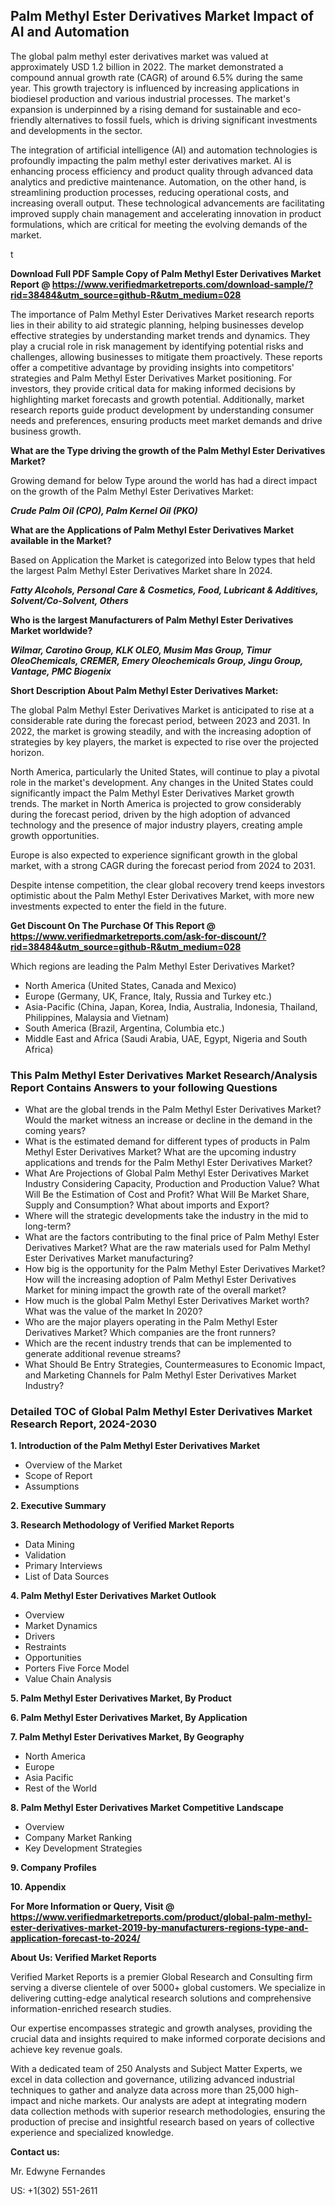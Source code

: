 <h2>Palm Methyl Ester Derivatives Market Impact of AI and Automation</h2><p>The global palm methyl ester derivatives market was valued at approximately USD 1.2 billion in 2022. The market demonstrated a compound annual growth rate (CAGR) of around 6.5% during the same year. This growth trajectory is influenced by increasing applications in biodiesel production and various industrial processes. The market's expansion is underpinned by a rising demand for sustainable and eco-friendly alternatives to fossil fuels, which is driving significant investments and developments in the sector.</p><p>The integration of artificial intelligence (AI) and automation technologies is profoundly impacting the palm methyl ester derivatives market. AI is enhancing process efficiency and product quality through advanced data analytics and predictive maintenance. Automation, on the other hand, is streamlining production processes, reducing operational costs, and increasing overall output. These technological advancements are facilitating improved supply chain management and accelerating innovation in product formulations, which are critical for meeting the evolving demands of the market.</p>t</p><p id="" class=""><strong>Download Full PDF Sample Copy of Palm Methyl Ester Derivatives Market Report @ <a href="https://www.verifiedmarketreports.com/download-sample/?rid=38484&utm_source=github-R&utm_medium=028" target="_blank">https://www.verifiedmarketreports.com/download-sample/?rid=38484&utm_source=github-R&utm_medium=028</a></strong></p><p>The importance of&nbsp;Palm Methyl Ester Derivatives Market research reports lies in their ability to aid strategic planning, helping businesses develop effective strategies by understanding market trends and dynamics. They play a crucial role in risk management by identifying potential risks and challenges, allowing businesses to mitigate them proactively. These reports offer a competitive advantage by providing insights into competitors' strategies and Palm Methyl Ester Derivatives Market positioning. For investors, they provide critical data for making informed decisions by highlighting market forecasts and growth potential. Additionally, market research reports guide product development by understanding consumer needs and preferences, ensuring products meet market demands and drive business growth.</p><p><strong>What are the&nbsp;Type driving the growth of the Palm Methyl Ester Derivatives Market?</strong></p><p id="" class="">Growing demand for below Type around the world has had a direct impact on the growth of the Palm Methyl Ester Derivatives Market:</p><em><strong>Crude Palm Oil (CPO), Palm Kernel Oil (PKO)</strong></em></p><strong>What are the&nbsp;Applications&nbsp;of Palm Methyl Ester Derivatives Market available in the Market?</strong></p><p id="" class="">Based on Application the Market is categorized into Below types that held the largest Palm Methyl Ester Derivatives Market share In 2024.</p><em><strong>Fatty Alcohols, Personal Care & Cosmetics, Food, Lubricant & Additives, Solvent/Co-Solvent, Others</strong></em></p><strong>Who is the largest Manufacturers of Palm Methyl Ester Derivatives Market worldwide?</strong></p><p><em><strong>Wilmar, Carotino Group, KLK OLEO, Musim Mas Group, Timur OleoChemicals, CREMER, Emery Oleochemicals Group, Jingu Group, Vantage, PMC Biogenix</strong></em></p><p id="" class=""><strong>Short Description About Palm Methyl Ester Derivatives Market:</strong></p><p>The global Palm Methyl Ester Derivatives Market is anticipated to rise at a considerable rate during the forecast period, between 2023 and 2031. In 2022, the market is growing steadily, and with the increasing adoption of strategies by key players, the market is expected to rise over the projected horizon.</p><p>North America, particularly the United States, will continue to play a pivotal role in the market's development. Any changes in the United States could significantly impact the Palm Methyl Ester Derivatives Market growth trends. The market in North America is projected to grow considerably during the forecast period, driven by the high adoption of advanced technology and the presence of major industry players, creating ample growth opportunities.</p><p>Europe is also expected to experience significant growth in the global market, with a strong CAGR during the forecast period from 2024 to 2031.</p><p>Despite intense competition, the clear global recovery trend keeps investors optimistic about the Palm Methyl Ester Derivatives Market, with more new investments expected to enter the field in the future.</p><p id="" class=""><strong>Get Discount On The Purchase Of This Report @ <a href="https://www.verifiedmarketreports.com/ask-for-discount/?rid=38484&utm_source=github-R&utm_medium=028" target="_blank">https://www.verifiedmarketreports.com/ask-for-discount/?rid=38484&utm_source=github-R&utm_medium=028</a></strong></p>Which regions are leading the Palm Methyl Ester Derivatives Market?</p><ul><li>North America (United States, Canada and Mexico)</li><li>Europe (Germany, UK, France, Italy, Russia and Turkey etc.)</li><li>Asia-Pacific (China, Japan, Korea, India, Australia, Indonesia, Thailand, Philippines, Malaysia and Vietnam)</li><li>South America (Brazil, Argentina, Columbia etc.)</li><li>Middle East and Africa (Saudi Arabia, UAE, Egypt, Nigeria and South Africa)</li></ul><h3 id="" class="">This Palm Methyl Ester Derivatives Market Research/Analysis Report Contains Answers to your following Questions</h3><ul><li>What are the global trends in the Palm Methyl Ester Derivatives Market? Would the market witness an increase or decline in the demand in the coming years?</li><li>What is the estimated demand for different types of products in Palm Methyl Ester Derivatives Market? What are the upcoming industry applications and trends for the Palm Methyl Ester Derivatives Market?</li><li>What Are Projections of Global Palm Methyl Ester Derivatives Market Industry Considering Capacity, Production and Production Value? What Will Be the Estimation of Cost and Profit? What Will Be Market Share, Supply and Consumption? What about imports and Export?</li><li>Where will the strategic developments take the industry in the mid to long-term?</li><li>What are the factors contributing to the final price of Palm Methyl Ester Derivatives Market? What are the raw materials used for Palm Methyl Ester Derivatives Market manufacturing?</li><li>How big is the opportunity for the Palm Methyl Ester Derivatives Market? How will the increasing adoption of Palm Methyl Ester Derivatives Market for mining impact the growth rate of the overall market?</li><li>How much is the global Palm Methyl Ester Derivatives Market worth? What was the value of the market In 2020?</li><li>Who are the major players operating in the Palm Methyl Ester Derivatives Market? Which companies are the front runners?</li><li>Which are the recent industry trends that can be implemented to generate additional revenue streams?</li><li>What Should Be Entry Strategies, Countermeasures to Economic Impact, and Marketing Channels for Palm Methyl Ester Derivatives Market Industry?</li></ul><h3 id="" class="">Detailed TOC of Global Palm Methyl Ester Derivatives Market Research Report, 2024-2030</h3><p id="" class=""><strong>1. Introduction of the Palm Methyl Ester Derivatives Market</strong></p><ul><li>Overview of the Market</li><li>Scope of Report</li><li>Assumptions</li></ul><p id="" class=""><strong>2. Executive Summary</strong></p><p id="" class=""><strong>3. Research Methodology of Verified Market Reports</strong></p><ul><li>Data Mining</li><li>Validation</li><li>Primary Interviews</li><li>List of Data Sources</li></ul><p id="" class=""><strong>4. Palm Methyl Ester Derivatives Market Outlook</strong></p><ul><li>Overview</li><li>Market Dynamics</li><li>Drivers</li><li>Restraints</li><li>Opportunities</li><li>Porters Five Force Model</li><li>Value Chain Analysis</li></ul><p id="" class=""><strong>5. Palm Methyl Ester Derivatives Market, By Product</strong></p><p id="" class=""><strong>6. Palm Methyl Ester Derivatives Market, By Application</strong></p><p id="" class=""><strong>7. Palm Methyl Ester Derivatives Market, By Geography</strong></p><ul><li>North America</li><li>Europe</li><li>Asia Pacific</li><li>Rest of the World</li></ul><p id="" class=""><strong>8. Palm Methyl Ester Derivatives Market Competitive Landscape</strong></p><ul><li>Overview</li><li>Company Market Ranking</li><li>Key Development Strategies</li></ul><p id="" class=""><strong>9. Company Profiles</strong></p><p id="" class=""><strong>10. Appendix</strong></p><p id="" class=""><strong>For More Information or Query, Visit @ <a href="https://www.verifiedmarketreports.com/product/global-palm-methyl-ester-derivatives-market-2019-by-manufacturers-regions-type-and-application-forecast-to-2024/" target="_blank">https://www.verifiedmarketreports.com/product/global-palm-methyl-ester-derivatives-market-2019-by-manufacturers-regions-type-and-application-forecast-to-2024/</a></strong></p><p id="" class=""><strong>About Us: Verified Market Reports</strong></p><p id="" class="">Verified Market Reports is a premier Global Research and Consulting firm serving a diverse clientele of over 5000+ global customers. We specialize in delivering cutting-edge analytical research solutions and comprehensive information-enriched research studies.</p><p id="" class="">Our expertise encompasses strategic and growth analyses, providing the crucial data and insights required to make informed corporate decisions and achieve key revenue goals.</p><p id="" class="">With a dedicated team of 250 Analysts and Subject Matter Experts, we excel in data collection and governance, utilizing advanced industrial techniques to gather and analyze data across more than 25,000 high-impact and niche markets. Our analysts are adept at integrating modern data collection methods with superior research methodologies, ensuring the production of precise and insightful research based on years of collective experience and specialized knowledge.</p><p id="" class=""><strong>Contact us:</strong></p><p id="" class="">Mr. Edwyne Fernandes</p><p id="" class="">US: +1(302) 551-2611</p>